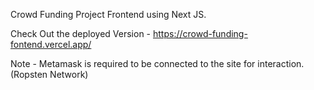 Crowd Funding Project Frontend using Next JS.

Check Out the deployed Version - https://crowd-funding-fontend.vercel.app/

Note - Metamask is required to be connected to the site for interaction.(Ropsten Network)